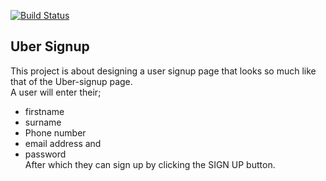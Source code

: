 [![Build Status](https://travis-ci.org/roxyrobert/level-up.svg?branch=master)](https://travis-ci.org/roxyrobert/level-up)
## Uber Signup
This project is about designing a user signup page that looks so much like
that of the Uber-signup page. <br>
A user will enter their;
* firstname
* surname
* Phone number
* email address and
* password <br>
After which they can sign up by clicking the SIGN UP button.